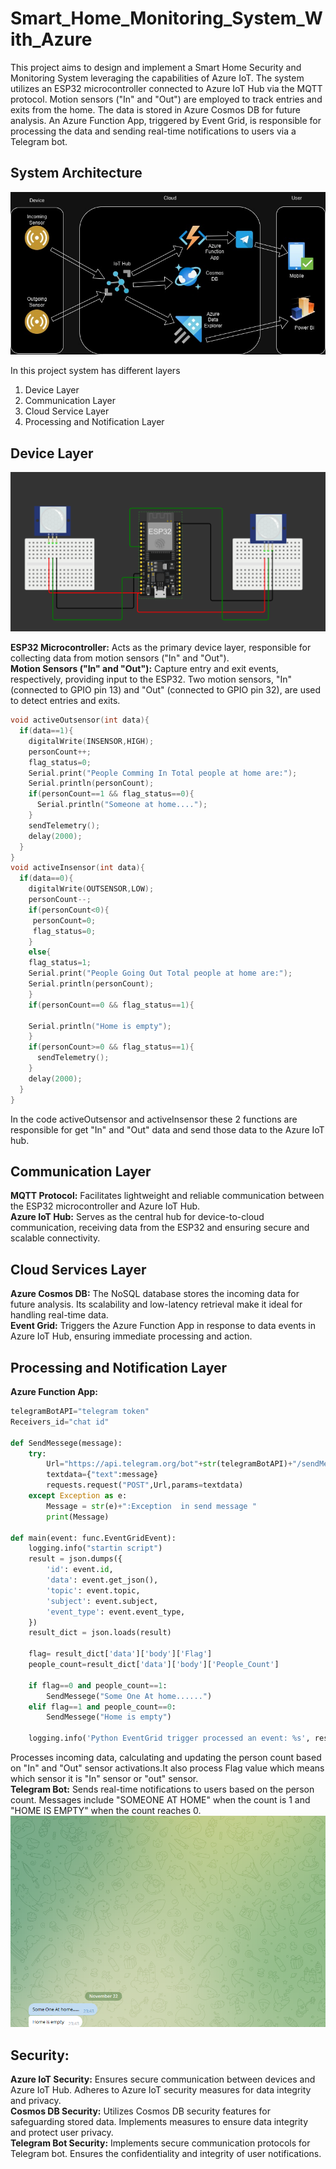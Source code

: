 # Smart_Home_Monitoring_System_With_Azure
 
This project aims to design and implement a Smart Home Security and Monitoring System leveraging the capabilities of Azure IoT. The system utilizes an ESP32 microcontroller connected to Azure IoT Hub via the MQTT protocol. Motion sensors ("In" and "Out") are employed to track entries and exits from the home. The data is stored in Azure Cosmos DB for future analysis. An Azure Function App, triggered by Event Grid, is responsible for processing the data and sending real-time notifications to users via a Telegram bot.

## System Architecture  
![diagram](Screenshots&pics/diagram.jpg)

In this project system has different layers

1. Device Layer  
2. Communication Layer
3. Cloud Service Layer
4. Processing and Notification Layer

## Device Layer
![esp32-sensor](Screenshots&pics\esp32_sensor.png)

__ESP32 Microcontroller:__ Acts as the primary device layer, responsible for collecting data from motion sensors ("In" and "Out").  
__Motion Sensors ("In" and "Out"):__ Capture entry and exit events, respectively, providing input to the ESP32. Two motion sensors, "In" (connected to GPIO pin 13) and "Out" (connected to GPIO pin 32), are used to detect entries and exits.
```cpp  
void activeOutsensor(int data){  
  if(data==1){
    digitalWrite(INSENSOR,HIGH);
    personCount++;
    flag_status=0;
    Serial.print("People Comming In Total people at home are:");
    Serial.println(personCount);
    if(personCount==1 && flag_status==0){
      Serial.println("Someone at home....");
    }
    sendTelemetry();
    delay(2000);
  }   
}
void activeInsensor(int data){
  if(data==0){
    digitalWrite(OUTSENSOR,LOW);
    personCount--;
    if(personCount<0){
     personCount=0;
     flag_status=0;
    }
    else{
    flag_status=1;
    Serial.print("People Going Out Total people at home are:");
    Serial.println(personCount);
    }
    if(personCount==0 && flag_status==1){
    
    Serial.println("Home is empty");
    }
    if(personCount>=0 && flag_status==1){
      sendTelemetry();
    }  
    delay(2000);   
  }
}

```

In the code activeOutsensor and activeInsensor these 2 functions are responsible for get "In" and "Out" data and send those data to the Azure IoT hub.

## Communication Layer
__MQTT Protocol:__ Facilitates lightweight and reliable communication between the ESP32 microcontroller and Azure IoT Hub.  
__Azure IoT Hub:__ Serves as the central hub for device-to-cloud communication, receiving data from the ESP32 and ensuring secure and scalable connectivity.  
## Cloud Services Layer
__Azure Cosmos DB:__ The NoSQL database stores the incoming data for future analysis. Its scalability and low-latency retrieval make it ideal for handling real-time data.  
__Event Grid:__ Triggers the Azure Function App in response to data events in Azure IoT Hub, ensuring immediate processing and action.  
## Processing and Notification Layer  
__Azure Function App:__  
```python
telegramBotAPI="telegram token"
Receivers_id="chat id"

def SendMessege(message):
    try:
        Url="https://api.telegram.org/bot"+str(telegramBotAPI)+"/sendMessage?chat_id="+str(Receivers_id)
        textdata={"text":message}
        requests.request("POST",Url,params=textdata)
    except Exception as e:
        Message = str(e)+":Exception  in send message "
        print(Message)

def main(event: func.EventGridEvent):
    logging.info("startin script")     
    result = json.dumps({
        'id': event.id,
        'data': event.get_json(),
        'topic': event.topic,
        'subject': event.subject,
        'event_type': event.event_type,
    })    
    result_dict = json.loads(result)   
    
    flag= result_dict['data']['body']['Flag']
    people_count=result_dict['data']['body']['People_Count']     
    
    if flag==0 and people_count==1:
        SendMessege("Some One At home......")
    elif flag==1 and people_count==0:
        SendMessege("Home is empty")   
         
    logging.info('Python EventGrid trigger processed an event: %s', result)

```  
 Processes incoming data, calculating and updating the person count based on "In" and "Out" sensor activations.It also process Flag value which means which sensor it is "In" sensor or "out" sensor.  
__Telegram Bot:__ Sends real-time notifications to users based on the person count. Messages include "SOMEONE AT HOME" when the count is 1 and "HOME IS EMPTY" when the count reaches 0.  
![telegram](Screenshots&pics/telegram.png) 

## Security:
__Azure IoT Security:__ Ensures secure communication between devices and Azure IoT Hub. Adheres to Azure IoT security measures for data integrity and privacy.  
__Cosmos DB Security:__ Utilizes Cosmos DB security features for safeguarding stored data. Implements measures to ensure data integrity and protect user privacy.  
__Telegram Bot Security:__ Implements secure communication protocols for Telegram bot. Ensures the confidentiality and integrity of user notifications.  
 